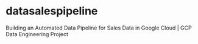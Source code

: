 # datasalespipeline
Building an Automated Data Pipeline for Sales Data in Google Cloud | GCP Data Engineering Project
